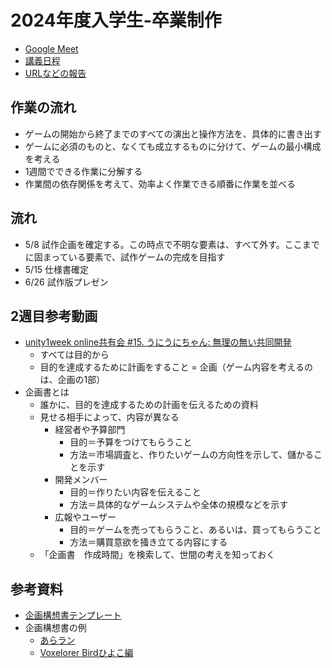 # 2024年度入学生-卒業制作

- [Google Meet](https://meet.google.com/bwb-njcm-udh)
- [講義日程](https://github.com/datgm25/design/blob/main/thu.md)
- [URLなどの報告](https://docs.google.com/forms/d/e/1FAIpQLSdtCrSbaVfK9kttxBd6T577bJhaQ1RXeWdHg7h03dKhlvEm9g/viewform)


## 作業の流れ

- ゲームの開始から終了までのすべての演出と操作方法を、具体的に書き出す
- ゲームに必須のものと、なくても成立するものに分けて、ゲームの最小構成を考える
- 1週間でできる作業に分解する
- 作業間の依存関係を考えて、効率よく作業できる順番に作業を並べる

## 流れ

- 5/8 試作企画を確定する。この時点で不明な要素は、すべて外す。ここまでに固まっている要素で、試作ゲームの完成を目指す
- 5/15 仕様書確定
- 6/26 試作版プレゼン

## 2週目参考動画

- [unity1week online共有会 #15. うにうにちゃん: 無理の無い共同開発](https://www.youtube.com/watch?v=wmF1z5Epr1g&t=3944s)
  - すべては目的から
  - 目的を達成するために計画をすること = 企画（ゲーム内容を考えるのは、企画の1部）
- 企画書とは
  - 誰かに、目的を達成するための計画を伝えるための資料
  - 見せる相手によって、内容が異なる
    - 経営者や予算部門
      - 目的＝予算をつけてもらうこと
      - 方法＝市場調査と、作りたいゲームの方向性を示して、儲かることを示す
    - 開発メンバー
      - 目的＝作りたい内容を伝えること
      - 方法＝具体的なゲームシステムや全体の規模などを示す
    - 広報やユーザー
      - 目的＝ゲームを売ってもらうこと、あるいは、買ってもらうこと
      - 方法＝購買意欲を掻き立てる内容にする
  - 「企画書　作成時間」を検索して、世間の考えを知っておく

## 参考資料

- [企画構想書テンプレート](https://docs.google.com/document/d/1Zc5_lcB1Uc41Ww1nXsJF5EkJlu2GNoCfobYFhTnJPTs/)
- 企画構想書の例
  - [あらラン](https://docs.google.com/document/d/1PMjcSc2Wi7wOgFwn4_9BTznPG-8BW2SwEw1BD0wKRIQ/)
  - [Voxelorer Birdひよこ編](https://github.com/am1tanaka/VBirdHiyoko)
